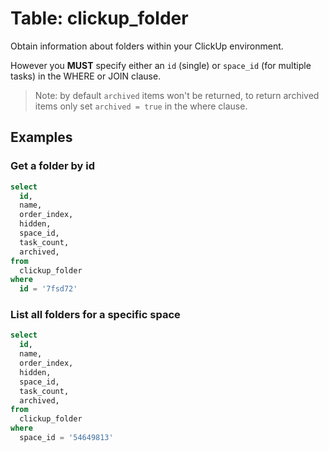 # Table: clickup_folder

Obtain information about folders within your ClickUp environment.

However you **MUST** specify either an `id` (single) or `space_id` (for multiple tasks) in the WHERE or JOIN clause.

> Note: by default `archived` items won't be returned, to return archived items only set `archived = true` in the where clause.

## Examples

### Get a folder by id

```sql
select
  id,
  name,
  order_index,
  hidden,
  space_id,
  task_count,
  archived,
from
  clickup_folder
where
  id = '7fsd72'
```

### List all folders for a specific space

```sql
select
  id,
  name,
  order_index,
  hidden,
  space_id,
  task_count,
  archived,
from
  clickup_folder
where
  space_id = '54649813'
```
